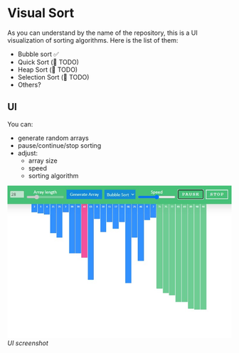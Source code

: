 # Visual Sort

As you can understand by the name of the repository, this is a UI visualization of sorting algorithms. Here is the list of them:
- Bubble sort ✅
- Quick Sort (📝 TODO)
- Heap Sort (📝 TODO)
- Selection Sort (📝 TODO)
- Others?


## UI
You can:
- generate random arrays
- pause/continue/stop sorting
- adjust:
    - array size
    - speed
    - sorting algorithm

![Visual Sort UI](/assets/visual_sort.jpg)
*UI screenshot*